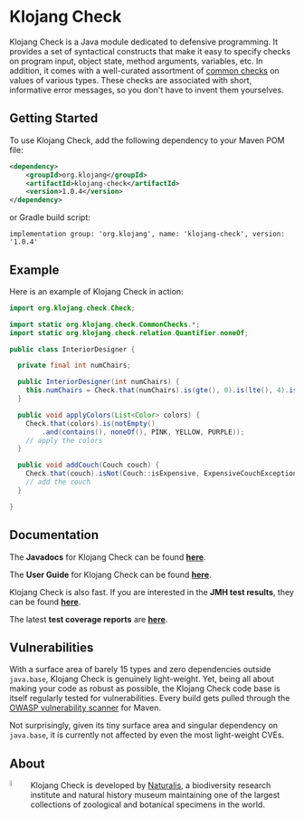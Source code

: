 # Klojang Check

Klojang Check is a Java module dedicated to defensive programming. It provides a set
of syntactical constructs that make it easy to specify checks on program input,
object state, method arguments, variables, etc. In addition, it comes with a
well-curated assortment
of [common checks](https://klojang4j.github.io/klojang-check/api/org.klojang.check/org/klojang/check/CommonChecks.html)
on values of various types. These checks are associated with short, informative error
messages, so you don't have to invent them yourselves.

## Getting Started

To use Klojang Check, add the following dependency to your Maven POM file:

```xml
<dependency>
    <groupId>org.klojang</groupId>
    <artifactId>klojang-check</artifactId>
    <version>1.0.4</version>
</dependency>
```

or Gradle build script:
```
implementation group: 'org.klojang', name: 'klojang-check', version: '1.0.4'
```

## Example

Here is an example of Klojang Check in action:

```java
import org.klojang.check.Check;

import static org.klojang.check.CommonChecks.*;
import static org.klojang.check.relation.Quantifier.noneOf;

public class InteriorDesigner {

  private final int numChairs;

  public InteriorDesigner(int numChairs) {
    this.numChairs = Check.that(numChairs).is(gte(), 0).is(lte(), 4).is(even()).ok();
  }

  public void applyColors(List<Color> colors) {
    Check.that(colors).is(notEmpty()
        .and(contains(), noneOf(), PINK, YELLOW, PURPLE));
    // apply the colors
  }

  public void addCouch(Couch couch) {
    Check.that(couch).isNot(Couch::isExpensive, ExpensiveCouchException::new);
    // add the couch
  }

}
```

## Documentation

The **Javadocs** for Klojang Check can be
found **[here](https://klojang4j.github.io/klojang-check/api)**.

The **User Guide** for Klojang Check can be
found **[here](https://klojang4j.github.io/klojang-check/index.html)**.

Klojang Check is also fast. If you are interested in the **JMH test results**, they
can be found **[here](https://github.com/klojang4j/klojang-check-jmh)**.

The latest **test coverage reports**
are **[here](https://klojang4j.github.io/klojang-check/jacoco)**.

## Vulnerabilities

With a surface area of barely 15 types and zero dependencies outside
```java.base```, Klojang Check is genuinely light-weight. Yet, being all about making
your code as robust as possible, the Klojang Check code base is itself regularly
tested for vulnerabilities. Every build gets pulled through the
[OWASP vulnerability scanner](https://jeremylong.github.io/DependencyCheck/dependency-check-maven/)
for Maven.

Not surprisingly, given its tiny surface area and singular dependency
on ```java.base```, it is currently not affected by even the most light-weight CVEs.

## About
<img src="docs/logo-groen.png" style="float:left;width:5%;padding:0 12px 12px 0"/>

Klojang Check is developed by [Naturalis](https://www.naturalis.nl/en), 
a biodiversity research institute and natural history museum
maintaining one of the largest collections of zoological and botanical specimens 
in the world.





